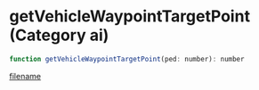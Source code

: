 # getVehicleWaypointTargetPoint (Category ai)

```js
function getVehicleWaypointTargetPoint(ped: number): number
```

[filename](getVehicleWaypointTargetPoint_m.md ':include')